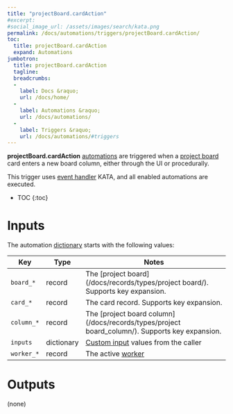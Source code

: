 ```yaml
---
title: "projectBoard.cardAction"
#excerpt: 
#social_image_url: /assets/images/search/kata.png
permalink: /docs/automations/triggers/projectBoard.cardAction/
toc:
  title: projectBoard.cardAction
  expand: Automations
jumbotron:
  title: projectBoard.cardAction
  tagline: 
  breadcrumbs:
  -
    label: Docs &raquo;
    url: /docs/home/
  -
    label: Automations &raquo;
    url: /docs/automations/
  -
    label: Triggers &raquo;
    url: /docs/automations/#triggers
---
```


**projectBoard.cardAction** [automations](/docs/automations/) are triggered when a [project board](/docs/project-boards/) card enters a new board column, either through the UI or procedurally. 

This trigger uses [event handler](/docs/automations/#events) KATA, and all enabled automations are executed.

* TOC
{:toc}

# Inputs

The automation [dictionary](/docs/automations/#dictionaries) starts with the following values:

| Key | Type | Notes
|-|-|-
| `board_*` | record | The [project board](/docs/records/types/project board/). Supports key expansion.
| `card_*` | record | The card record. Supports key expansion.
| `column_*` | record | The [project board column](/docs/records/types/project board_column/). Supports key expansion.
| `inputs` | dictionary | [Custom input](/docs/automations/#inputs) values from the caller
| `worker_*` | record | The active [worker](/docs/records/types/worker/)

# Outputs

(none)